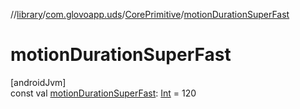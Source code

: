 //[library](../../../index.md)/[com.glovoapp.uds](../index.md)/[CorePrimitive](index.md)/[motionDurationSuperFast](motion-duration-super-fast.md)

# motionDurationSuperFast

[androidJvm]\
const val [motionDurationSuperFast](motion-duration-super-fast.md): [Int](https://kotlinlang.org/api/latest/jvm/stdlib/kotlin/-int/index.html) = 120
